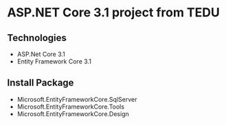 # ASP.NET Core 3.1 project from TEDU
## Technologies
- ASP.Net Core 3.1
- Entity Framework Core 3.1
## Install Package
- Microsoft.EntityFrameworkCore.SqlServer
- Microsoft.EntityFrameworkCore.Tools
- Microsoft.EntityFrameworkCore.Design
